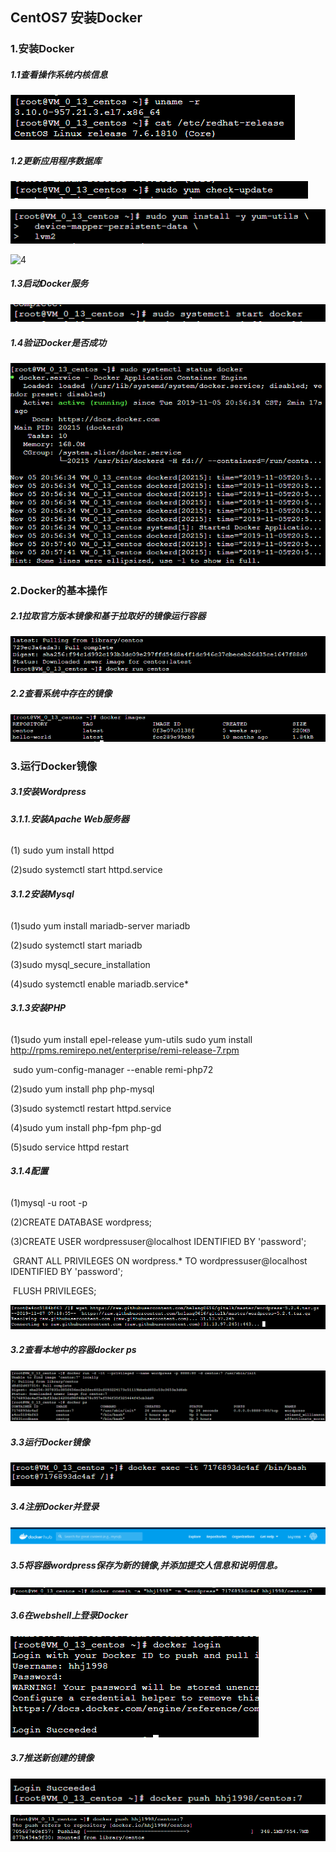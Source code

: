 ## **CentOS7 安装Docker**

### 1.安装Docker

##### 1.1查看操作系统内核信息

![1](Dockerimages/图片1.png)

##### **1.2更新应用程序数据库**

![2](Dockerimages/图片2.png)

![3](Dockerimages/图片3.png)

![4](C:\Users\95348\cloudcomputing\Dockerimages\图片4.png)

##### **1.3启动Docker服务**

![6](Dockerimages/图片6.png)

##### **1.4验证Docker是否成功**

![7](Dockerimages/图片7.png)

### **2.Docker的基本操作**

##### **2.1拉取官方版本镜像和基于拉取好的镜像运行容器**

![8](Dockerimages/图片8.png)

##### **2.2查看系统中存在的镜像**

![9](Dockerimages/图片9.png)

### **3.运行Docker镜像**

##### **3.1安装Wordpress**

###### **3.1.1.安装Apache Web服务器**

(1) sudo yum install httpd

(2)sudo systemctl start httpd.service

###### **3.1.2安装Mysql**

(1)sudo yum install mariadb-server mariadb

(2)sudo systemctl start mariadb

(3)sudo mysql_secure_installation

(4)sudo systemctl enable mariadb.service*

###### **3.1.3安装PHP**

(1)sudo yum install epel-release yum-utils
    sudo yum install http://rpms.remirepo.net/enterprise/remi-release-7.rpm

​    sudo yum-config-manager --enable remi-php72

(2)sudo yum install php php-mysql

(3)sudo systemctl restart httpd.service

(4)sudo yum install php-fpm php-gd

(5)sudo service httpd restart

###### **3.1.4配置**

(1)mysql -u root -p

(2)CREATE DATABASE wordpress;

(3)CREATE USER wordpressuser@localhost IDENTIFIED BY 'password';

​    GRANT ALL PRIVILEGES ON wordpress.* TO wordpressuser@localhost IDENTIFIED BY 'password';

​    FLUSH PRIVILEGES;

![11](Dockerimages/图片11.png)

##### **3.2查看本地中的容器docker ps**

![12](Dockerimages/图片12.png)

##### **3.3运行Docker镜像**

![13](Dockerimages/图片13.png)

##### **3.4注册Docker并登录**

![14](Dockerimages/图片14.png)

##### **3.5将容器wordpress保存为新的镜像,并添加提交人信息和说明信息。**

![15](Dockerimages/图片15.png)

##### **3.6在webshell上登录Docker**

![16](Dockerimages/图片16.png)

##### **3.7推送新创建的镜像**



![17](Dockerimages/图片17.png)



![18](Dockerimages/图片18.png)
